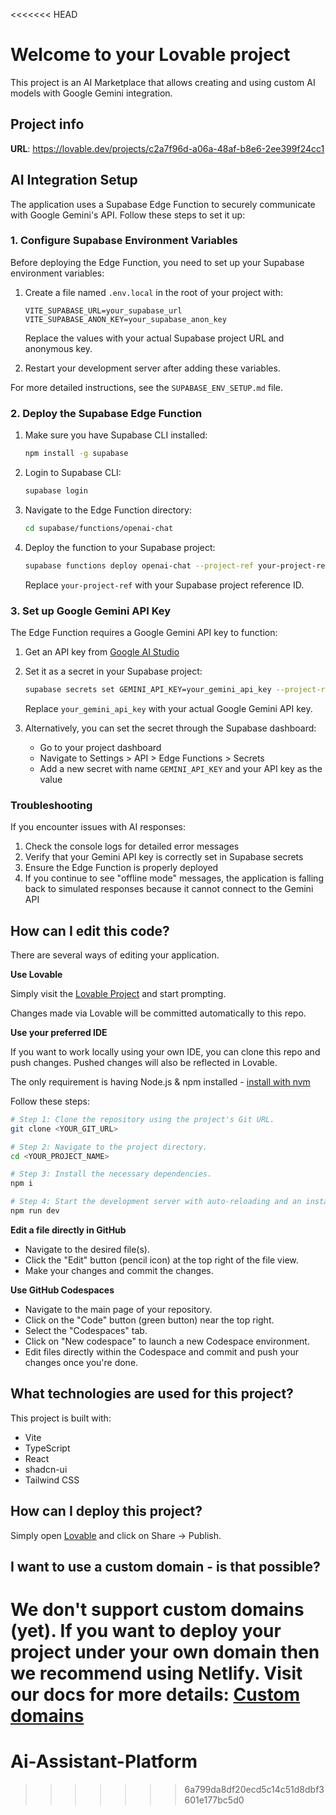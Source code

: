 <<<<<<< HEAD

# Welcome to your Lovable project

This project is an AI Marketplace that allows creating and using custom AI models with Google Gemini integration.

## Project info

**URL**: https://lovable.dev/projects/c2a7f96d-a06a-48af-b8e6-2ee399f24cc1

## AI Integration Setup

The application uses a Supabase Edge Function to securely communicate with Google Gemini's API. Follow these steps to set it up:

### 1. Configure Supabase Environment Variables

Before deploying the Edge Function, you need to set up your Supabase environment variables:

1. Create a file named `.env.local` in the root of your project with:
   ```
   VITE_SUPABASE_URL=your_supabase_url
   VITE_SUPABASE_ANON_KEY=your_supabase_anon_key
   ```
   Replace the values with your actual Supabase project URL and anonymous key.

2. Restart your development server after adding these variables.

For more detailed instructions, see the `SUPABASE_ENV_SETUP.md` file.

### 2. Deploy the Supabase Edge Function

1. Make sure you have Supabase CLI installed:
   ```bash
   npm install -g supabase
   ```

2. Login to Supabase CLI:
   ```bash
   supabase login
   ```

3. Navigate to the Edge Function directory:
   ```bash
   cd supabase/functions/openai-chat
   ```

4. Deploy the function to your Supabase project:
   ```bash
   supabase functions deploy openai-chat --project-ref your-project-ref
   ```
   Replace `your-project-ref` with your Supabase project reference ID.

### 3. Set up Google Gemini API Key

The Edge Function requires a Google Gemini API key to function:

1. Get an API key from [Google AI Studio](https://makersuite.google.com/app/apikey)

2. Set it as a secret in your Supabase project:
   ```bash
   supabase secrets set GEMINI_API_KEY=your_gemini_api_key --project-ref your-project-ref
   ```
   Replace `your_gemini_api_key` with your actual Google Gemini API key.

3. Alternatively, you can set the secret through the Supabase dashboard:
   - Go to your project dashboard
   - Navigate to Settings > API > Edge Functions > Secrets
   - Add a new secret with name `GEMINI_API_KEY` and your API key as the value

### Troubleshooting

If you encounter issues with AI responses:

1. Check the console logs for detailed error messages
2. Verify that your Gemini API key is correctly set in Supabase secrets
3. Ensure the Edge Function is properly deployed
4. If you continue to see "offline mode" messages, the application is falling back to simulated responses because it cannot connect to the Gemini API

## How can I edit this code?

There are several ways of editing your application.

**Use Lovable**

Simply visit the [Lovable Project](https://lovable.dev/projects/c2a7f96d-a06a-48af-b8e6-2ee399f24cc1) and start prompting.

Changes made via Lovable will be committed automatically to this repo.

**Use your preferred IDE**

If you want to work locally using your own IDE, you can clone this repo and push changes. Pushed changes will also be reflected in Lovable.

The only requirement is having Node.js & npm installed - [install with nvm](https://github.com/nvm-sh/nvm#installing-and-updating)

Follow these steps:

```sh
# Step 1: Clone the repository using the project's Git URL.
git clone <YOUR_GIT_URL>

# Step 2: Navigate to the project directory.
cd <YOUR_PROJECT_NAME>

# Step 3: Install the necessary dependencies.
npm i

# Step 4: Start the development server with auto-reloading and an instant preview.
npm run dev
```

**Edit a file directly in GitHub**

- Navigate to the desired file(s).
- Click the "Edit" button (pencil icon) at the top right of the file view.
- Make your changes and commit the changes.

**Use GitHub Codespaces**

- Navigate to the main page of your repository.
- Click on the "Code" button (green button) near the top right.
- Select the "Codespaces" tab.
- Click on "New codespace" to launch a new Codespace environment.
- Edit files directly within the Codespace and commit and push your changes once you're done.

## What technologies are used for this project?

This project is built with:

- Vite
- TypeScript
- React
- shadcn-ui
- Tailwind CSS

## How can I deploy this project?

Simply open [Lovable](https://lovable.dev/projects/c2a7f96d-a06a-48af-b8e6-2ee399f24cc1) and click on Share -> Publish.

## I want to use a custom domain - is that possible?

We don't support custom domains (yet). If you want to deploy your project under your own domain then we recommend using Netlify. Visit our docs for more details: [Custom domains](https://docs.lovable.dev/tips-tricks/custom-domain/)
=======
# Ai-Assistant-Platform
>>>>>>> 6a799da8df20ecd5c14c51d8dbf3601e177bc5d0
